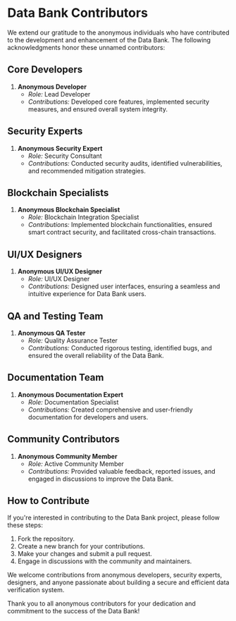 # Data Bank Contributors

We extend our gratitude to the anonymous individuals who have contributed to the development and enhancement of the Data Bank. The following acknowledgments honor these unnamed contributors:

## Core Developers

1. **Anonymous Developer**
   - *Role:* Lead Developer
   - *Contributions:* Developed core features, implemented security measures, and ensured overall system integrity.

## Security Experts

1. **Anonymous Security Expert**
   - *Role:* Security Consultant
   - *Contributions:* Conducted security audits, identified vulnerabilities, and recommended mitigation strategies.

## Blockchain Specialists

1. **Anonymous Blockchain Specialist**
   - *Role:* Blockchain Integration Specialist
   - *Contributions:* Implemented blockchain functionalities, ensured smart contract security, and facilitated cross-chain transactions.

## UI/UX Designers

1. **Anonymous UI/UX Designer**
   - *Role:* UI/UX Designer
   - *Contributions:* Designed user interfaces, ensuring a seamless and intuitive experience for Data Bank users.

## QA and Testing Team

1. **Anonymous QA Tester**
   - *Role:* Quality Assurance Tester
   - *Contributions:* Conducted rigorous testing, identified bugs, and ensured the overall reliability of the Data Bank.

## Documentation Team

1. **Anonymous Documentation Expert**
   - *Role:* Documentation Specialist
   - *Contributions:* Created comprehensive and user-friendly documentation for developers and users.

## Community Contributors

1. **Anonymous Community Member**
   - *Role:* Active Community Member
   - *Contributions:* Provided valuable feedback, reported issues, and engaged in discussions to improve the Data Bank.

## How to Contribute

If you're interested in contributing to the Data Bank project, please follow these steps:

1. Fork the repository.
2. Create a new branch for your contributions.
3. Make your changes and submit a pull request.
4. Engage in discussions with the community and maintainers.

We welcome contributions from anonymous developers, security experts, designers, and anyone passionate about building a secure and efficient data verification system.

Thank you to all anonymous contributors for your dedication and commitment to the success of the Data Bank!
